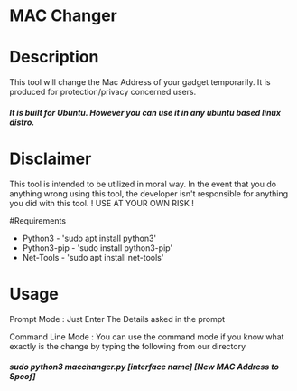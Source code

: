 # MAC Changer

# Description

This tool will change the Mac Address of your gadget temporarily. It is produced for protection/privacy concerned users.
<h5>It is built for Ubuntu. However you can use it in any ubuntu based linux distro.

# Disclaimer

This tool is intended to be utilized in moral way. In the event that you do anything wrong using this tool, the developer isn't responsible for anything you did with this tool. ! USE AT YOUR OWN RISK !

#Requirements
* Python3 - 'sudo apt install python3'
* Python3-pip - 'sudo install python3-pip'
* Net-Tools - 'sudo apt install net-tools'

# Usage

Prompt Mode : Just Enter The Details asked in the prompt

Command Line Mode : You can use the command mode if you know what exactly is the change by typing the following from our directory
<h5> sudo python3 macchanger.py [interface name] [New MAC Address to Spoof] 

